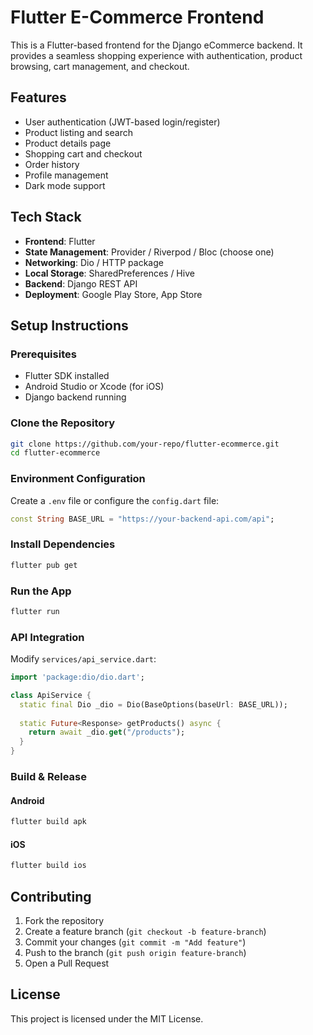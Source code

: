 # Flutter E-Commerce Frontend

This is a Flutter-based frontend for the Django eCommerce backend. It provides a seamless shopping experience with authentication, product browsing, cart management, and checkout.

## Features
- User authentication (JWT-based login/register)
- Product listing and search
- Product details page
- Shopping cart and checkout
- Order history
- Profile management
- Dark mode support

## Tech Stack
- **Frontend**: Flutter
- **State Management**: Provider / Riverpod / Bloc (choose one)
- **Networking**: Dio / HTTP package
- **Local Storage**: SharedPreferences / Hive
- **Backend**: Django REST API
- **Deployment**: Google Play Store, App Store

## Setup Instructions

### Prerequisites
- Flutter SDK installed
- Android Studio or Xcode (for iOS)
- Django backend running

### Clone the Repository
```sh
git clone https://github.com/your-repo/flutter-ecommerce.git
cd flutter-ecommerce
```

### Environment Configuration
Create a `.env` file or configure the `config.dart` file:
```dart
const String BASE_URL = "https://your-backend-api.com/api";
```

### Install Dependencies
```sh
flutter pub get
```

### Run the App
```sh
flutter run
```

### API Integration
Modify `services/api_service.dart`:
```dart
import 'package:dio/dio.dart';

class ApiService {
  static final Dio _dio = Dio(BaseOptions(baseUrl: BASE_URL));
  
  static Future<Response> getProducts() async {
    return await _dio.get("/products");
  }
}
```

### Build & Release
#### Android
```sh
flutter build apk
```
#### iOS
```sh
flutter build ios
```

## Contributing
1. Fork the repository
2. Create a feature branch (`git checkout -b feature-branch`)
3. Commit your changes (`git commit -m "Add feature"`)
4. Push to the branch (`git push origin feature-branch`)
5. Open a Pull Request

## License
This project is licensed under the MIT License.
